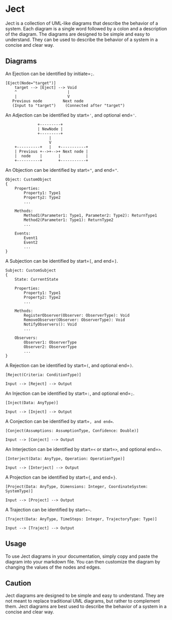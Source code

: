# Ject

Ject is a collection of UML-like diagrams that describe the behavior of a system. Each diagram is a single word followed by a colon and a description of the diagram. The diagrams are designed to be simple and easy to understand. They can be used to describe the behavior of a system in a concise and clear way.

## Diagrams

An Ejection can be identified by initiate=`;`.

```E.ject
[Eject(Node="target")]
    target --> [Eject] --> Void
    ^                      |
    |                      V
   Previous node         Next node
   (Input to "target")    (Connected after "target")
```

An Adjection can be identified by start=`'`, and optional end=`'`.

```Ad.ject
              +---------+
              | NewNode |
              +---------+
                   |
                   V
    +----------+   |   +-----------+
    | Previous +-->+-->+ Next node |
    |  node    |       |           |
    +----------+       +-----------+
```

An Objection can be identified by start=`"`, and end=`"`.

```Ob.ject
Object: CustomObject
{
    Properties:
        Property1: Type1
        Property2: Type2
        ...

    Methods:
        Method1(Parameter1: Type1, Parameter2: Type2): ReturnType1
        Method2(Parameter1: Type1): ReturnType2
        ...

    Events:
        Event1
        Event2
        ...
}
```

A Subjection can be identified by start=`[`, and end=`]`.

```Sub.ject
Subject: CustomSubject
{
    State: CurrentState

    Properties:
        Property1: Type1
        Property2: Type2
        ...

    Methods:
        RegisterObserver(Observer: ObserverType): Void
        RemoveObserver(Observer: ObserverType): Void
        NotifyObservers(): Void
        ...

    Observers:
        Observer1: ObserverType
        Observer2: ObserverType
        ...
}
```

A Rejection can be identified by start=`(`, and optional end=`)`.

```Re.ject
[Reject(Criteria: ConditionType)]

Input --> [Reject] --> Output
```

An Injection can be identified by start=`:`, and optional end=`;`.

```In.ject
[Inject(Data: AnyType)]

Input --> [Inject] --> Output
```

A Conjection can be identified by start=```, and end=```.

```Con.ject
[Conject(Assumptions: AssumptionType, Confidence: Double)]

Input --> [Conject] --> Output
```

An Interjection can be identified by start=`<` or start=`>`, and optional end=`>`.

```Inter.ject
[Interject(Data: AnyType, Operation: OperationType)]

Input --> [Interject] --> Output
```

A Projection can be identified by start=`{`, and end=`}`.

```Pro.ject
[Project(Data: AnyType, Dimensions: Integer, CoordinateSystem: SystemType)]

Input --> [Project] --> Output
```

A Trajection can be identified by start=`~`.

```Tra.ject
[Traject(Data: AnyType, TimeSteps: Integer, TrajectoryType: Type)]

Input --> [Traject] --> Output
```

## Usage

To use Ject diagrams in your documentation, simply copy and paste the diagram into your markdown file. You can then customize the diagram by changing the values of the nodes and edges.

## Caution

Ject diagrams are designed to be simple and easy to understand. They are not meant to replace traditional UML diagrams, but rather to complement them. Ject diagrams are best used to describe the behavior of a system in a concise and clear way.
